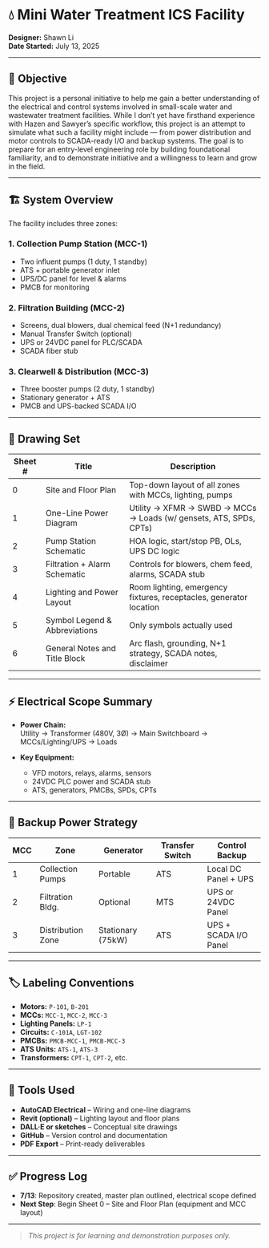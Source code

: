 # 💧 Mini Water Treatment ICS Facility

**Designer:** Shawn Li  
**Date Started:** July 13, 2025

---

## 🎯 Objective

This project is a personal initiative to help me gain a better understanding of the electrical and control systems involved in small-scale water and wastewater treatment facilities. While I don’t yet have firsthand experience with Hazen and Sawyer’s specific workflow, this project is an attempt to simulate what such a facility might include — from power distribution and motor controls to SCADA-ready I/O and backup systems. The goal is to prepare for an entry-level engineering role by building foundational familiarity, and to demonstrate initiative and a willingness to learn and grow in the field.

---

## 🏗️ System Overview

The facility includes three zones:

### 1. Collection Pump Station (MCC-1)
- Two influent pumps (1 duty, 1 standby)
- ATS + portable generator inlet
- UPS/DC panel for level & alarms
- PMCB for monitoring

### 2. Filtration Building (MCC-2)
- Screens, dual blowers, dual chemical feed (N+1 redundancy)
- Manual Transfer Switch (optional)
- UPS or 24VDC panel for PLC/SCADA
- SCADA fiber stub

### 3. Clearwell & Distribution (MCC-3)
- Three booster pumps (2 duty, 1 standby)
- Stationary generator + ATS
- PMCB and UPS-backed SCADA I/O

---

## 📄 Drawing Set

| Sheet # | Title                         | Description |
|--------|-------------------------------|-------------|
| 0      | Site and Floor Plan           | Top-down layout of all zones with MCCs, lighting, pumps |
| 1      | One-Line Power Diagram        | Utility → XFMR → SWBD → MCCs → Loads (w/ gensets, ATS, SPDs, CPTs) |
| 2      | Pump Station Schematic        | HOA logic, start/stop PB, OLs, UPS DC logic |
| 3      | Filtration + Alarm Schematic  | Controls for blowers, chem feed, alarms, SCADA stub |
| 4      | Lighting and Power Layout     | Room lighting, emergency fixtures, receptacles, generator location |
| 5      | Symbol Legend & Abbreviations| Only symbols actually used |
| 6      | General Notes and Title Block | Arc flash, grounding, N+1 strategy, SCADA notes, disclaimer |

---

## ⚡ Electrical Scope Summary

- **Power Chain:**  
  Utility → Transformer (480V, 3Ø) → Main Switchboard → MCCs/Lighting/UPS → Loads

- **Key Equipment:**
  - VFD motors, relays, alarms, sensors
  - 24VDC PLC power and SCADA stub
  - ATS, generators, PMCBs, SPDs, CPTs

---

## 🔋 Backup Power Strategy

| MCC | Zone               | Generator       | Transfer Switch | Control Backup            |
|-----|--------------------|-----------------|------------------|----------------------------|
| 1   | Collection Pumps   | Portable        | ATS              | Local DC Panel + UPS      |
| 2   | Filtration Bldg.   | Optional        | MTS              | UPS or 24VDC Panel        |
| 3   | Distribution Zone  | Stationary (75kW) | ATS            | UPS + SCADA I/O Panel     |

---

## 🏷️ Labeling Conventions

- **Motors:** `P-101`, `B-201`  
- **MCCs:** `MCC-1`, `MCC-2`, `MCC-3`  
- **Lighting Panels:** `LP-1`  
- **Circuits:** `C-101A`, `LGT-102`  
- **PMCBs:** `PMCB-MCC-1`, `PMCB-MCC-3`  
- **ATS Units:** `ATS-1`, `ATS-3`  
- **Transformers:** `CPT-1`, `CPT-2`, etc.

---

## 🧰 Tools Used

- **AutoCAD Electrical** – Wiring and one-line diagrams  
- **Revit (optional)** – Lighting layout and floor plans  
- **DALL·E or sketches** – Conceptual site drawings  
- **GitHub** – Version control and documentation  
- **PDF Export** – Print-ready deliverables

---

## ✅ Progress Log

- **7/13**: Repository created, master plan outlined, electrical scope defined  
- **Next Step**: Begin Sheet 0 – Site and Floor Plan (equipment and MCC layout)

---

> _This project is for learning and demonstration purposes only._
